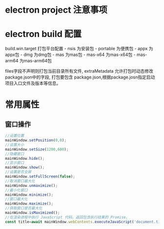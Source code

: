 # electron project 注意事项


# electron build 配置

build.win.target 打包平台配置
    - nsis 为安装包
    - portable 为便携包
    - appx 为appx包
    - dmg 为dmg包
    - mas 为mas包
    - mas-x64 为mas-x64包
    - mas-arm64 为mas-arm64包


files字段不声明则打包当前目录所有文件,
extraMetadata 允许打包时动态修改package.json中的字段,
打包要包含 package.json,根据package.josn指定启动项目入口文件及版本等信息。

# 常用属性

## 窗口操作

```js
//设置位置
mainWindow.setPosition(0,0); 
//设置大小
mainWindow.setSize(1200,600); 
//隐藏窗口
mainWindow.hide(); 
//显示窗口
mainWindow.show(); 
//设置是否全屏
mainWindow.setFullScreen(false); 
//取消窗口最大化
mainWindow.unmaximize(); 
//最小化窗口
mainWindow.minimize(); 
//窗口最大化
mainWindow.maximize(); 
//获取窗口是否最大化
mainWindow.isMaximized(); 
//在渲染进程中执行 JavaScript 代码。返回包含执行结果的 Promise。
const title=await mainWindow.webContents.executeJavaScript('document.title')
```



